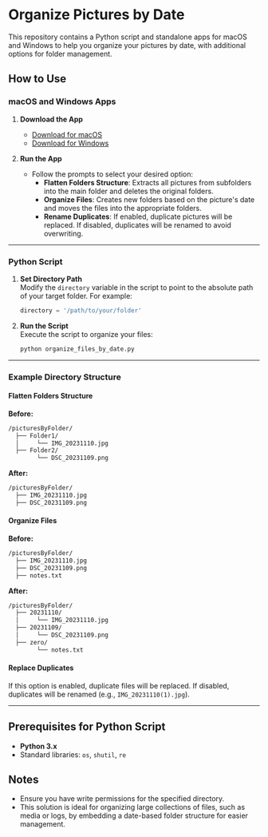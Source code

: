 # Organize Pictures by Date

This repository contains a Python script and standalone apps for macOS and Windows to help you organize your pictures by date, with additional options for folder management.

## How to Use

### macOS and Windows Apps

1. **Download the App**  
   - [Download for macOS](https://github.com/user-attachments/files/17757203/PicOrganizer.zip)  
   - [Download for Windows](https://github.com/user-attachments/files/17794798/PicOrganizerWin.zip)

2. **Run the App**  
   - Follow the prompts to select your desired option:
     - **Flatten Folders Structure**: Extracts all pictures from subfolders into the main folder and deletes the original folders.
     - **Organize Files**: Creates new folders based on the picture's date and moves the files into the appropriate folders.
     - **Rename Duplicates**: If enabled, duplicate pictures will be replaced. If disabled, duplicates will be renamed to avoid overwriting.
   
---

### Python Script

1. **Set Directory Path**  
   Modify the `directory` variable in the script to point to the absolute path of your target folder. For example:  
   ```python
   directory = '/path/to/your/folder'
   ```

2. **Run the Script**  
   Execute the script to organize your files:  
   ```bash
   python organize_files_by_date.py
   ```

---

### Example Directory Structure

#### Flatten Folders Structure  
**Before:**  
```bash
/picturesByFolder/
  ├── Folder1/
  │     └── IMG_20231110.jpg
  ├── Folder2/
        └── DSC_20231109.png
```  
**After:**  
```bash
/picturesByFolder/
  ├── IMG_20231110.jpg
  ├── DSC_20231109.png
```

#### Organize Files  
**Before:**  
```bash
/picturesByFolder/
  ├── IMG_20231110.jpg
  ├── DSC_20231109.png
  ├── notes.txt
```  
**After:**  
```bash
/picturesByFolder/
  ├── 20231110/
  │     └── IMG_20231110.jpg
  ├── 20231109/
  │     └── DSC_20231109.png
  ├── zero/
        └── notes.txt
```

#### Replace Duplicates  
If this option is enabled, duplicate files will be replaced. If disabled, duplicates will be renamed (e.g., `IMG_20231110(1).jpg`).

---

## Prerequisites for Python Script

- **Python 3.x**  
- Standard libraries: `os`, `shutil`, `re`

## Notes

- Ensure you have write permissions for the specified directory.  
- This solution is ideal for organizing large collections of files, such as media or logs, by embedding a date-based folder structure for easier management.
